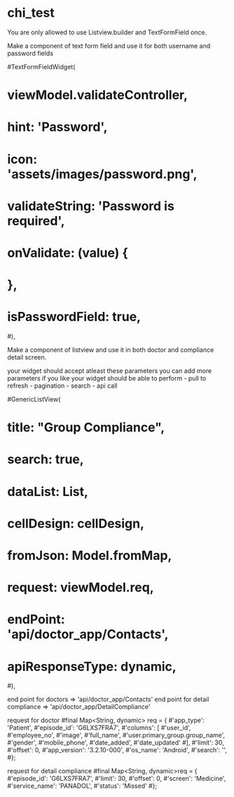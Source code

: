 # chi_test


You are only allowed to use Listview.builder and TextFormField once. 


Make a component of text form field and use it for both username and password fields

#TextFormFieldWidget(
#  viewModel.validateController,
#  hint: 'Password',
#  icon: 'assets/images/password.png',
#  validateString: 'Password is required',
#  onValidate: (value) {
#  },
#  isPasswordField: true,
#),



Make a component of listview and use it in both doctor and compliance detail screen.

your widget should accept atleast these parameters you can add more parameters if you like
your widget should be able to perform 
        - pull to refresh
        - pagination
        - search
        - api call

#GenericListView(
#   title: "Group Compliance",
#   search: true,
#   dataList: List,
#   cellDesign: cellDesign,
#   fromJson: Model.fromMap,
#   request: viewModel.req,
#   endPoint: 'api/doctor_app/Contacts',
#   apiResponseType: dynamic,
#),


end point for doctors => 'api/doctor_app/Contacts'
end point for detail compliance => 'api/doctor_app/DetailCompliance'

request for doctor
#final Map<String, dynamic> req = {
#'app_type': 'Patient',
#'episode_id': 'G6LXS7FRA7',
#'columns': [
#'user_id',
#'employee_no',
#'image',
#'full_name',
#'user.primary_group.group_name',
#'gender',
#'mobile_phone',
#'date_added',
#'date_updated'
#],
#'limit': 30,
#'offset': 0,
#'app_version': '3.2.10-000',
#'os_name': 'Android',
#'search': '',
#};

request for detail compliance
#final Map<String, dynamic>req = {
#'episode_id': 'G6LXS7FRA7',
#'limit': 30,
#'offset': 0,
#'screen': 'Medicine',
#'service_name': 'PANADOL',
#'status': 'Missed'
#};